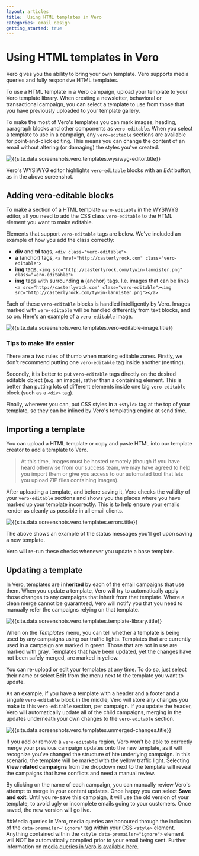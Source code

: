 ```yaml
---
layout: articles
title:  Using HTML templates in Vero
categories: email design
getting_started: true
---
```


# Using HTML templates in Vero

Vero gives you the ability to bring your own template. Vero supports media queries and fully responsive HTML templates. 

To use a HTML template in a Vero campaign, upload your template to your Vero template library. When creating a newsletter, behavioral or transactional campaign, you can select a template to use from those that you have previously uploaded to your template gallery.

To make the most of Vero's templates you can mark images, heading, paragraph blocks and other components as `vero-editable`. When you select a template to use in a campaign, any `vero-editable` sections are available for point-and-click editing. This means you can change the content of an email without altering (or damaging) the styles you've created.

![{{site.data.screenshots.vero.templates.wysiwyg-editor.title}}]({{site.data.screenshots.vero.templates.wysiwyg-editor.image}})

Vero's WYSIWYG editor highlights `vero-editable` blocks with an *Edit* button, as in the above screenshot.

## Adding vero-editable blocks

To make a section of a HTML template `vero-editable` in the WYSIWYG editor, all you need to add the CSS class `vero-editable` to the HTML element you want to make editable.

Elements that support `vero-editable` tags are below. We've included an example of how you add the class correctly:

- **div** and **td** tags, `<div class="vero-editable">`
- **a** (anchor) tags, `<a href="http://casterlyrock.com" class="vero-editable">`
- **img** tags, `<img src="http://casterlyrock.com/tywin-lannister.png" class="vero-editable">`
- **img** tags with surrounding **a** (anchor) tags. I.e. images that can be links `<a src="http://casterlyrock.com" class="vero-editable"><img src="http://casterlyrock.com/tywin-lannister.png"></a>`

Each of these `vero-editable` blocks is handled intelligently by Vero. Images marked with `vero-editable` will be handled differently from text blocks, and so on. Here's an example of a `vero-editable` image.

![{{site.data.screenshots.vero.templates.vero-editable-image.title}}]({{site.data.screenshots.vero.templates.vero-editable-image.image}})

### Tips to make life easier

There are a two rules of thumb when marking editable zones. Firstly, we don't recommend putting one `vero-editable` tag inside another (nesting).

Secondly, it is better to put `vero-editable` tags directly on the desired editable object (e.g. an image), rather than a containing element. This is better than putting lots of different elements inside one big `vero-editable` block (such as a `<div>` tag).

Finally, wherever you can, put CSS styles in a `<style>` tag at the top of your template, so they can be inlined by Vero's templating engine at send time.

## Importing a template

You can upload a HTML template or copy and paste HTML into our template creator to add a template to Vero.

<blockquote class="snippet">At this time, images must be hosted remotely (though if you have heard otherwise from our success team, we may have agreed to help you import them or give you access to our automated tool that lets you upload ZIP files containing images).</blockquote>

After uploading a template, and before saving it, Vero checks the validity of your `vero-editable` sections and shows you the places where you have marked up your template incorrectly. This is to help ensure your emails render as cleanly as possible in all email clients.

![{{site.data.screenshots.vero.templates.errors.title}}]({{site.data.screenshots.vero.templates.errors.image}})

The above shows an example of the status messages you'll get upon saving a new template.

Vero will re-run these checks whenever you update a base template.

## Updating a template

In Vero, templates are **inherited** by each of the email campaigns that use them. When you update a template, Vero will try to automatically apply those changes to any campaigns that inherit from that template. Where a clean merge cannot be guaranteed, Vero will notify you that you need to manually refer the campaigns relying on that template.

![{{site.data.screenshots.vero.templates.template-library.title}}]({{site.data.screenshots.vero.templates.template-library.image}})

When on the *Templates* menu, you can tell whether a template is being used by any campaigns using our traffic lights. Templates that are currently used in a campaign are marked in green. Those that are not in use are marked with gray. Templates that have been updated, yet the changes have not been safely merged, are marked in yellow.

You can re-upload or edit your templates at any time. To do so, just select their name or select **Edit** from the menu next to the template you want to update.

As an example, if you have a template with a header and a footer and a singule `vero-editable` block in the middle, Vero will store any changes you make to this `vero-editable` section, per campaign. If you update the header, Vero will automatically update all of the child campaigns, merging in the updates underneath your own changes to the `vero-editable` section.

![{{site.data.screenshots.vero.templates.unmerged-changes.title}}]({{site.data.screenshots.vero.templates.unmerged-changes.image}})

If you add or remove a `vero-editable` region, Vero won't be able to correctly merge your previous campaign updates onto the new template, as it will recognize you've changed the structure of hte underlying campaign. In this scenario, the template will be marked with the yellow traffic light. Selecting **View related campaigns** from the dropdown next to the template will reveal the campaigns that have conflicts and need a manual review.

By clicking on the name of each campaign, you can manually review Vero's attempt to merge in your content updates. Once happy you can select **Save and exit**. Until you re-save this campaign, it will use the old version of your template, to avoid ugly or incomplete emails going to your customers. Once saved, the new version will go live.

##Media queries
In Vero, media queries are honoured through the inclusion of the `data-premailer='ignore'` tag within your CSS `<style>` element. Anything contained within the `<style data-premailer="ignore">` element will NOT be automatically compiled prior to your email being sent. Further information on [media queries in Vero is available here](/articles/media-queries-in-vero.html).